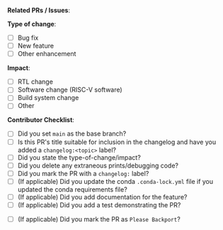 <!--
First, please ensure that the title of your PR is sufficient to include in the next changelog.
Refer to https://github.com/ucb-bar/chipyard/releases for examples and feel free to ask reviewers for help.

Then, make sure to label your PR with one of the changelog:<section> labels to indicate which section
of the changelog should contain this PR's title:
  changelog:added
  changelog:changed
  changelog:fixed
  changelog:removed

If you feel that this PR should not be included in the changelog, you must still label it with
changelog:omit

Provide a brief description of the PR immediately below this comment, if the title is insufficient -->

**Related PRs / Issues**:
<!-- List any related PRs/issues here, if applicable -->

<!-- choose one -->
**Type of change**:
- [ ] Bug fix
- [ ] New feature
- [ ] Other enhancement

<!-- choose one -->
**Impact**:
- [ ] RTL change
- [ ] Software change (RISC-V software)
- [ ] Build system change
- [ ] Other

<!-- must be filled out completely to be considered for merging -->
**Contributor Checklist**:
- [ ] Did you set `main` as the base branch?
- [ ] Is this PR's title suitable for inclusion in the changelog and have you added a `changelog:<topic>` label?
- [ ] Did you state the type-of-change/impact?
- [ ] Did you delete any extraneous prints/debugging code?
- [ ] Did you mark the PR with a `changelog:` label?
- [ ] (If applicable) Did you update the conda `.conda-lock.yml` file if you updated the conda requirements file?
- [ ] (If applicable) Did you add documentation for the feature?
- [ ] (If applicable) Did you add a test demonstrating the PR?
<!-- Do this if this PR is a bugfix that should be applied to the latest release -->
- [ ] (If applicable) Did you mark the PR as `Please Backport`?

